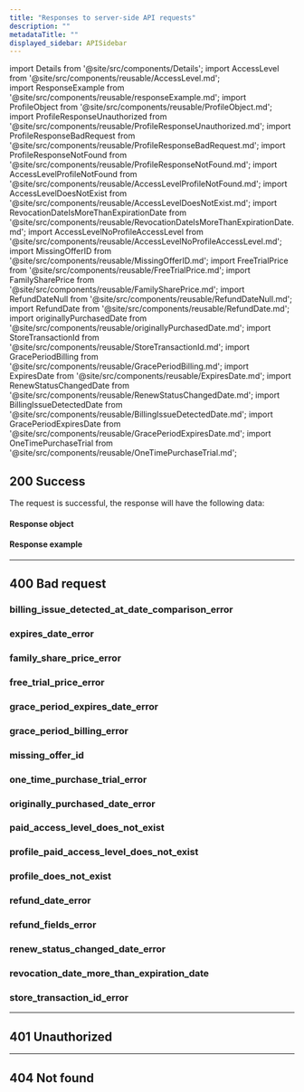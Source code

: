 ```yaml
---
title: "Responses to server-side API requests"
description: ""
metadataTitle: ""
displayed_sidebar: APISidebar
---
```


<!--- api-responses.md --->

import Details from '@site/src/components/Details'; 
import AccessLevel from '@site/src/components/reusable/AccessLevel.md';  
import ResponseExample from '@site/src/components/reusable/responseExample.md';
import ProfileObject from '@site/src/components/reusable/ProfileObject.md';  
import ProfileResponseUnauthorized from '@site/src/components/reusable/ProfileResponseUnauthorized.md';
import ProfileResponseBadRequest from '@site/src/components/reusable/ProfileResponseBadRequest.md';
import ProfileResponseNotFound from '@site/src/components/reusable/ProfileResponseNotFound.md';
import AccessLevelProfileNotFound from '@site/src/components/reusable/AccessLevelProfileNotFound.md';
import AccessLevelDoesNotExist from '@site/src/components/reusable/AccessLevelDoesNotExist.md';
import RevocationDateIsMoreThanExpirationDate from '@site/src/components/reusable/RevocationDateIsMoreThanExpirationDate.md';
import AccessLevelNoProfileAccessLevel from '@site/src/components/reusable/AccessLevelNoProfileAccessLevel.md';
import MissingOfferID from '@site/src/components/reusable/MissingOfferID.md';
import FreeTrialPrice from '@site/src/components/reusable/FreeTrialPrice.md'; 
import FamilySharePrice from '@site/src/components/reusable/FamilySharePrice.md'; 
import RefundDateNull from '@site/src/components/reusable/RefundDateNull.md'; 
import RefundDate from '@site/src/components/reusable/RefundDate.md';
import originallyPurchasedDate from '@site/src/components/reusable/originallyPurchasedDate.md';
import StoreTransactionId from '@site/src/components/reusable/StoreTransactionId.md';
import GracePeriodBilling from '@site/src/components/reusable/GracePeriodBilling.md';
import ExpiresDate from '@site/src/components/reusable/ExpiresDate.md';
import RenewStatusChangedDate from '@site/src/components/reusable/RenewStatusChangedDate.md';
import BillingIssueDetectedDate from '@site/src/components/reusable/BillingIssueDetectedDate.md';
import GracePeriodExpiresDate from '@site/src/components/reusable/GracePeriodExpiresDate.md';
import OneTimePurchaseTrial from '@site/src/components/reusable/OneTimePurchaseTrial.md';



## 200 Success


The request is successful, the response will have the following data:

#### 	Response object

<ProfileObject />	

#### 	Response example

<ResponseExample />

---

## 400 Bad request

### billing_issue_detected_at_date_comparison_error

<BillingIssueDetectedDate />

### expires_date_error

<ExpiresDate />

### family_share_price_error

<FamilySharePrice />

### free_trial_price_error

<FreeTrialPrice />

### grace_period_expires_date_error

<GracePeriodExpiresDate />

### grace_period_billing_error

<GracePeriodBilling />

### missing_offer_id

<MissingOfferID />

### one_time_purchase_trial_error

<OneTimePurchaseTrial />

### originally_purchased_date_error

<originallyPurchasedDate />

### paid_access_level_does_not_exist

<AccessLevelDoesNotExist />

### profile_paid_access_level_does_not_exist

<AccessLevelNoProfileAccessLevel />

### profile_does_not_exist

<AccessLevelProfileNotFound /> 

### refund_date_error

<RefundDate />

### refund_fields_error

<RefundDateNull />

### renew_status_changed_date_error

<RenewStatusChangedDate />

### revocation_date_more_than_expiration_date

<RevocationDateIsMoreThanExpirationDate />

### store_transaction_id_error

<StoreTransactionId />



---

## 401 Unauthorized

<ProfileResponseUnauthorized />

---

## 404 Not found

<ProfileResponseNotFound /> 

